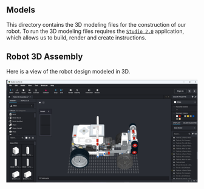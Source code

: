 ## Models
This directory contains the 3D modeling files for the construction of our robot.  To run the 3D modeling files requires the [`Studio 2.0`](https://www.bricklink.com/v3/studio/download.page) application, which allows us to build, render and create instructions.

## Robot 3D Assembly
Here is a view of the robot design modeled in 3D.

![Regular](https://github.com/csvprobotica/HypeTech/blob/main/models/3D_Model.png)
